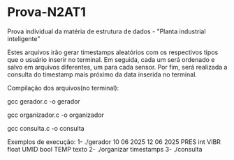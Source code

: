 # Prova-N2AT1
Prova individual da matéria de estrutura de dados - "Planta industrial inteligente"

Estes arquivos irão gerar timestamps aleatórios com os respectivos tipos que o usuário inserir no terminal. Em seguida, cada um será ordenado e salvo em arquivos diferentes, um para cada sensor. Por fim, será realizada a consulta do timestamp mais próximo da data inserida no terminal.

Compilação dos arquivos(no terminal):

gcc gerador.c -o gerador

gcc organizador.c -o organizador

gcc consulta.c -o consulta

Exemplos de execução:
1-  ./gerador 10 06 2025 12 06 2025 PRES int VIBR float UMID bool TEMP texto
2-  ./organizar timestamps
3-  ./consulta
